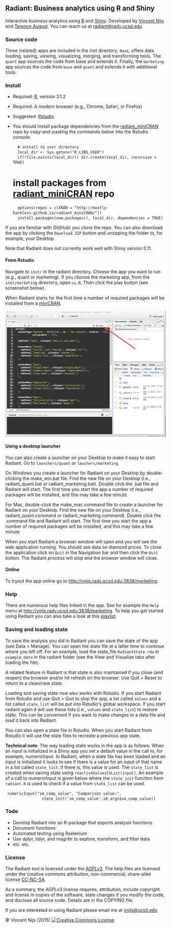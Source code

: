 ## Radiant: Business analytics using R and Shiny

Interactive business analytics using [R](http://www.r-project.org/) and [Shiny](http[://www.rstudio.com/shiny/). Developed by [Vincent Nijs]("http://rady.ucsd.edu/faculty/directory/nijs/") and [Terence August]("http://rady.ucsd.edu/faculty/directory/august/"). You can reach us at radiant@rady.ucsd.edu

### Source code

Three (related) apps are included in the inst directory. `Base`, offers data loading, saving, viewing, visualizing, merging, and transforming tools. The `quant` app sources the code from base and extends it. Finally, the `marketing` app sources the code from `base` and `quant` and extends it with additional tools.

### Install

- Required: [R](http://cran.rstudio.com/), version 3.1.2
- Required: A modern browser (e.g., Chrome, Safari, or Firefox)
- Suggested: [Rstudio](http://www.rstudio.com/products/rstudio/download/)
- You should install package dependencies from the [radiant_miniCRAN](https://github.com/mostly-harmless/radiant_miniCRAN) repo by copy-and-pasting the commands below into the Rstudio console:

		# install to user directory
		local_dir <- Sys.getenv("R_LIBS_USER")
		if(!file.exists(local_dir)) dir.create(local_dir, recursive = TRUE)
    # install packages from [radiant_miniCRAN](https://github.com/mostly-harmless/radiant_miniCRAN) repo
		options(repos = c(XRAN = "http://mostly-harmless.github.io/radiant_miniCRAN/"))
		install.packages(new.packages(), local_dir, dependencies = TRUE)

If you are familiar with Git(Hub) you clone the repo. You can also download the app by clicking the `Download ZIP` button and unzipping the folder to, for example, your Desktop.

Note that Radiant does not currently work well with Shiny version 0.11.

#### From Rstudio

Navigate to `inst/` in the radiant directory. Choose the app you want to run (e.g., quant or marketing). If you choose the marketing app, from the `inst/marketing` directory, open `ui.R`. Then click the play button (see screenshot below).

When Radiant starts for the first time a number of required packages will be installed from a [miniCRAN](https://github.com/andrie/miniCRAN).

![Starting Radiant from Rstudio](start_from_rstudio.png)

#### Using a desktop launcher

You can also create a launcher on your Desktop to make it easy to start Radiant. Go to `launchers/quant` or `lauchers/marketing`

On Windows you create a launcher for Radiant on your Desktop by double-clicking the make\_win.bat file. Find the new file on your Desktop (i.e., radiant\_quant.bat or radiant_marketing.bat). Double click the .bat file and Radiant will start. The first time you start the app a number of required packages will be installed, and this may take a few minute

For Mac, double-click the make\_mac.command file to create a launcher for Radiant on your Desktop. Find the new file on your Desktop (i.e., radiant\_quant.command or radiant_marketing.command). Double click the .command file and Radiant will start. The first time you start the app a number of required packages will be installed, and this may take a few minute

When you start Radiant a browser window will open and you will see the web application running. You should see data on diamond prices. To close the application click on `Quit` in the Navigation bar and then click the `Quit` button. The Radiant process will stop and the browser window will close.

#### Online

To tryout the app online go to <http://vnijs.rady.ucsd.edu:3838/marketing>.

### Help

There are numerous help files linked in the app. See for example the `Help` menu at <http://vnijs.rady.ucsd.edu:3838/marketing>. To help you get started using Radiant you can also take a look at this [playlist](https://www.youtube.com/watch?v=e02LFmNysoM&list=PLNhtaetb48EfAAlfQMJsuvLCSLvcn_0BC).

### Saving and loading state

To save the analysis you did in Radiant you can save the state of the app (see Data > Manage). You can open the state file at a latter time to continue where you left off. For an example, load the state_file `RadiantState.rda` in `example_data` in the radiant folder (see the View and Visualize tabs after loading the file).

A related feature in Radiant is that state is also maintained if you close (and reopen) the browser and/or hit refresh on the browser. Use Quit > Reset to return to a clean/new state.

Loading and saving state now also works with Rstudio. If you start Radiant from Rstudio and use Quit > Quit to stop the app, a list called `values` and a list called `state_list` will be put into Rstudio's global workspace. If you start radiant again it will use these lists (i.e., `values` and `state_list`) to restore state. This can be convenient if you want to make changes to a data file and load it back into Radiant.

You can also open a state file in Rstudio. When you start Radiant from Rstudio it will use the state files to recreate a previous app state.

**Technical note**: The way loading state works in the app is as follows: When an input is initialized in a Shiny app you set a default value in the call to, for example, numericInput. In Radiant, when a state file has been loaded and an input is initialized it looks to see if there is a value for an input of that name in a list called `state_list`. If there is, this value is used. The `state_list` is created when saving state using `reactiveValuesToList(input)`. An example of a call to numericInput is given below where the `state_init` function from `radiant.R` is used to check if a value from `state_list` can be used.

     numericInput("sm_comp_value", "Comparison value:",
    	            state_init('sm_comp_value',sm_args$sm_comp_value))


### Todo

- Develop Radiant into an R-package that exports analysis functions
- Document functions
- Automated testing using Rselenium
- Use dplyr, tidyr, and magrittr to explore, transform, and filter data
- etc. etc.

### License

The Radiant tool is licensed under the <a href="http://www.tldrlegal.com/l/AGPL3" target="\_blank">AGPLv3</a>. The help files are licensed under the creative commons attribution, non-commercial, share-alike license <a href="http://creativecommons.org/licenses/by-nc-sa/4.0/" target="\_blank">CC-NC-SA</a>.

As a summary, the AGPLv3 license requires, attribution, include copyright and license in copies of the software, state changes if you modify the code, and disclose all source code. Details are in the COPYING file.

If you are interested in using Radiant please email me at vnijs@ucsd.edu

&copy; Vincent Nijs (2015) <a rel="license" href="http://creativecommons.org/licenses/by-nc-sa/4.0/" target="_blank"><img alt="Creative Commons License" style="border-width:0" src="https://github.com/mostly-harmless/radiant/blob/master/inst/base/www/imgs/80x15.png" /></a>
